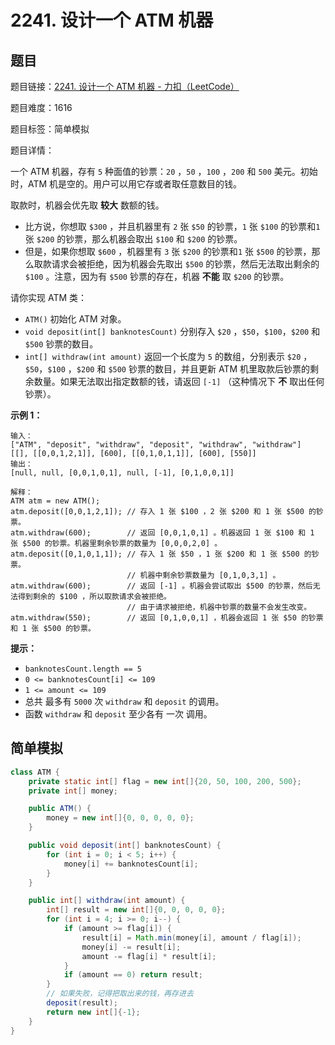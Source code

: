 # 2241. 设计一个 ATM 机器

## 题目

题目链接：[2241. 设计一个 ATM 机器 - 力扣（LeetCode）](https://leetcode.cn/problems/design-an-atm-machine/description/)

题目难度：1616

题目标签：简单模拟

题目详情：

一个 ATM 机器，存有 `5` 种面值的钞票：`20` ，`50` ，`100` ，`200` 和 `500` 美元。初始时，ATM 机是空的。用户可以用它存或者取任意数目的钱。

取款时，机器会优先取 **较大** 数额的钱。

- 比方说，你想取 `$300` ，并且机器里有 `2` 张 `$50` 的钞票，`1` 张 `$100` 的钞票和`1` 张 `$200` 的钞票，那么机器会取出 `$100` 和 `$200` 的钞票。
- 但是，如果你想取 `$600` ，机器里有 `3` 张 `$200` 的钞票和`1` 张 `$500` 的钞票，那么取款请求会被拒绝，因为机器会先取出 `$500` 的钞票，然后无法取出剩余的 `$100` 。注意，因为有 `$500` 钞票的存在，机器 **不能** 取 `$200` 的钞票。

请你实现 ATM 类：

- `ATM()` 初始化 ATM 对象。
- `void deposit(int[] banknotesCount)` 分别存入 `$20` ，`$50`，`$100`，`$200` 和 `$500` 钞票的数目。
- `int[] withdraw(int amount)` 返回一个长度为 `5` 的数组，分别表示 `$20` ，`$50`，`$100` ，`$200` 和 `$500` 钞票的数目，并且更新 ATM 机里取款后钞票的剩余数量。如果无法取出指定数额的钱，请返回 `[-1]` （这种情况下 **不** 取出任何钞票）。

**示例 1：**

```
输入：
["ATM", "deposit", "withdraw", "deposit", "withdraw", "withdraw"]
[[], [[0,0,1,2,1]], [600], [[0,1,0,1,1]], [600], [550]]
输出：
[null, null, [0,0,1,0,1], null, [-1], [0,1,0,0,1]]

解释：
ATM atm = new ATM();
atm.deposit([0,0,1,2,1]); // 存入 1 张 $100 ，2 张 $200 和 1 张 $500 的钞票。
atm.withdraw(600);        // 返回 [0,0,1,0,1] 。机器返回 1 张 $100 和 1 张 $500 的钞票。机器里剩余钞票的数量为 [0,0,0,2,0] 。
atm.deposit([0,1,0,1,1]); // 存入 1 张 $50 ，1 张 $200 和 1 张 $500 的钞票。
                          // 机器中剩余钞票数量为 [0,1,0,3,1] 。
atm.withdraw(600);        // 返回 [-1] 。机器会尝试取出 $500 的钞票，然后无法得到剩余的 $100 ，所以取款请求会被拒绝。
                          // 由于请求被拒绝，机器中钞票的数量不会发生改变。
atm.withdraw(550);        // 返回 [0,1,0,0,1] ，机器会返回 1 张 $50 的钞票和 1 张 $500 的钞票。
```

**提示：**

- `banknotesCount.length == 5`
- `0 <= banknotesCount[i] <= 109`
- `1 <= amount <= 109`
- 总共 最多有 `5000` 次 `withdraw` 和 `deposit` 的调用。
- 函数 `withdraw` 和 `deposit` 至少各有 一次 调用。



## 简单模拟

``` java
class ATM {
    private static int[] flag = new int[]{20, 50, 100, 200, 500};
    private int[] money;

    public ATM() {
        money = new int[]{0, 0, 0, 0, 0};
    }

    public void deposit(int[] banknotesCount) {
        for (int i = 0; i < 5; i++) {
            money[i] += banknotesCount[i];
        }
    }

    public int[] withdraw(int amount) {
        int[] result = new int[]{0, 0, 0, 0, 0};
        for (int i = 4; i >= 0; i--) {
            if (amount >= flag[i]) {
                result[i] = Math.min(money[i], amount / flag[i]);
                money[i] -= result[i];
                amount -= flag[i] * result[i];
            }
            if (amount == 0) return result;
        }
        // 如果失败，记得把取出来的钱，再存进去
        deposit(result);
        return new int[]{-1};
    }
}
```